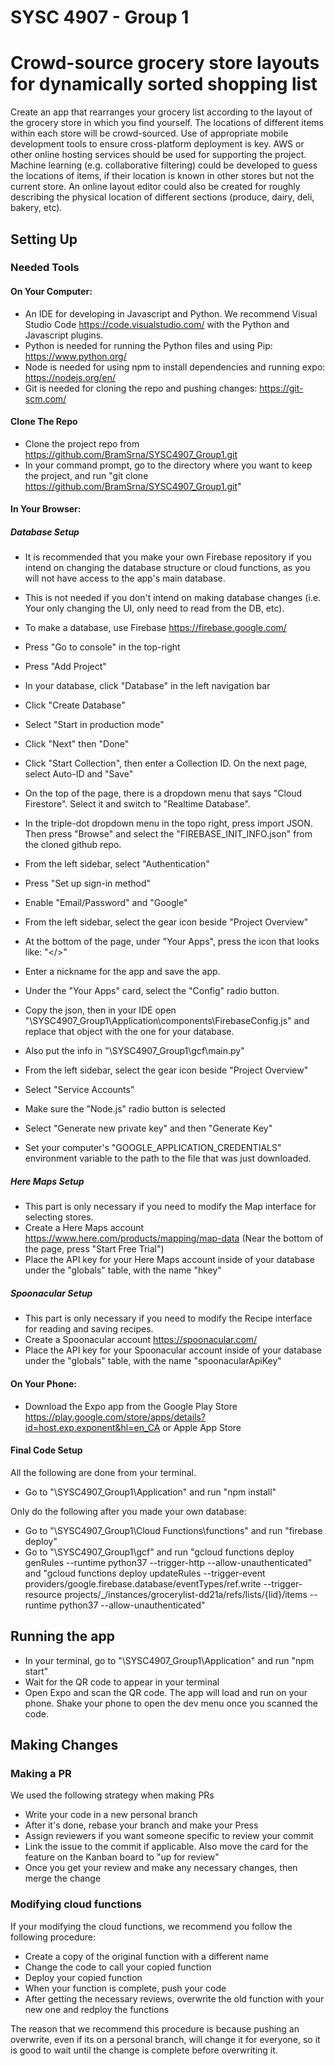 # SYSC 4907 - Group 1

# Crowd-source grocery store layouts for dynamically sorted shopping list

Create an app that rearranges your grocery list according to the layout of the grocery store in which you find yourself. The locations of different items within each store will be crowd-sourced. Use of appropriate mobile development tools to ensure cross-platform deployment is key. AWS or other online hosting services should be used for supporting the project. Machine learning (e.g. collaborative filtering) could be developed to guess the locations of items, if their location is known in other stores but not the current store. An online layout editor could also be created for roughly describing the physical location of different sections (produce, dairy, deli, bakery, etc).

## Setting Up

### Needed Tools

#### On Your Computer:
- An IDE for developing in Javascript and Python. We recommend Visual Studio Code https://code.visualstudio.com/ with the Python and Javascript plugins.
- Python is needed for running the Python files and using Pip: https://www.python.org/
- Node is needed for using npm to install dependencies and running expo: https://nodejs.org/en/
- Git is needed for cloning the repo and pushing changes: https://git-scm.com/

#### Clone The Repo
- Clone the project repo from https://github.com/BramSrna/SYSC4907_Group1.git
- In your command prompt, go to the directory where you want to keep the project, and run "git clone https://github.com/BramSrna/SYSC4907_Group1.git"

#### In Your Browser:
##### Database Setup
- It is recommended that you make your own Firebase repository if you intend on changing the database structure or cloud functions, as you will not have access to the app's main database.
- This is not needed if you don't intend on making database changes (i.e. Your only changing the UI, only need to read from the DB, etc).

- To make a database, use Firebase https://firebase.google.com/
- Press "Go to console" in the top-right
- Press "Add Project"
- In your database, click "Database" in the left navigation bar
- Click "Create Database"
- Select "Start in production mode"
- Click "Next" then "Done"
- Click "Start Collection", then enter a Collection ID. On the next page, select Auto-ID and "Save"
- On the top of the page, there is a dropdown menu that says "Cloud Firestore". Select it and switch to "Realtime Database".
- In the triple-dot dropdown menu in the topo right, press import JSON. Then press "Browse" and select the "FIREBASE_INIT_INFO.json" from the cloned github repo.

- From the left sidebar, select "Authentication"
- Press "Set up sign-in method"
- Enable "Email/Password" and "Google"

- From the left sidebar, select the gear icon beside "Project Overview"
- At the bottom of the page, under "Your Apps", press the icon that looks like: "</>"
- Enter a nickname for the app and save the app.
- Under the "Your Apps" card, select the "Config" radio button.
- Copy the json, then in your IDE open "\SYSC4907_Group1\Application\components\FirebaseConfig.js" and replace that object with the one for your database.
- Also put the info in "\SYSC4907_Group1\gcf\main.py"

- From the left sidebar, select the gear icon beside "Project Overview"
- Select "Service Accounts"
- Make sure the "Node.js" radio button is selected
- Select "Generate new private key" and then "Generate Key"
- Set your computer's "GOOGLE_APPLICATION_CREDENTIALS" environment variable to the path to the file that was just downloaded.

##### Here Maps Setup
- This part is only necessary if you need to modify the Map interface for selecting stores.
- Create a Here Maps account https://www.here.com/products/mapping/map-data (Near the bottom of the page, press "Start Free Trial")
- Place the API key for your Here Maps account inside of your database under the "globals" table, with the name "hkey"

##### Spoonacular Setup
- This part is only necessary if you need to modify the Recipe interface for reading and saving recipes.
- Create a Spoonacular account https://spoonacular.com/
- Place the API key for your Spoonacular account inside of your database under the "globals" table, with the name "spoonacularApiKey"

#### On Your Phone:
- Download the Expo app from the Google Play Store https://play.google.com/store/apps/details?id=host.exp.exponent&hl=en_CA or Apple App Store

#### Final Code Setup
All the following are done from your terminal.
- Go to "\SYSC4907_Group1\Application" and run "npm install"

Only do the following after you made your own database:
- Go to "\SYSC4907_Group1\Cloud Functions\functions" and run "firebase deploy"
- Go to "\SYSC4907_Group1\gcf" and run "gcloud functions deploy genRules --runtime python37 --trigger-http --allow-unauthenticated" and "gcloud functions deploy updateRules --trigger-event providers/google.firebase.database/eventTypes/ref.write --trigger-resource projects/_/instances/grocerylist-dd21a/refs/lists/{lid}/items --runtime python37 --allow-unauthenticated"

## Running the app
- In your terminal, go to "\SYSC4907_Group1\Application" and run "npm start"
- Wait for the QR code to appear in your terminal
- Open Expo and scan the QR code. The app will load and run on your phone. Shake your phone to open the dev menu once you scanned the code.

## Making Changes

### Making a PR
We used the following strategy when making PRs
- Write your code in a new personal branch
- After it's done, rebase your branch and make your Press
- Assign reviewers if you want someone specific to review your commit
- Link the issue to the commit if applicable. Also move the card for the feature on the Kanban board to "up for review"
- Once you get your review and make any necessary changes, then merge the change

### Modifying cloud functions
If your modifying the cloud functions, we recommend you follow the following procedure:
- Create a copy of the original function with a different name
- Change the code to call your copied function
- Deploy your copied function
- When your function is complete, push your code
- After getting the necessary reviews, overwrite the old function with your new one and redploy the functions

The reason that we recommend this procedure is because pushing an overwrite, even if its on a personal branch, will change it for everyone, so it is good to wait until the change is complete before overwriting it.

